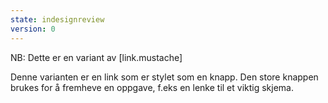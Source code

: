 ```yaml
---
state: indesignreview
version: 0
---
```

NB: Dette er en variant av [link.mustache]

Denne varianten er en link som er stylet som en knapp. Den store knappen brukes for å fremheve en oppgave, f.eks en lenke til et viktig skjema.
